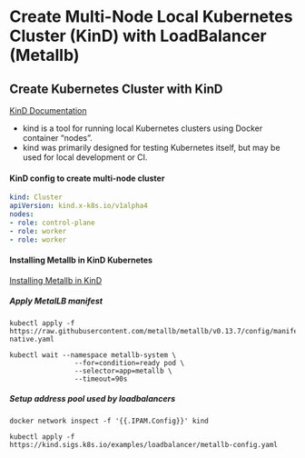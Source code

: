 # Create Multi-Node Local Kubernetes Cluster (KinD) with LoadBalancer (Metallb)

## Create Kubernetes Cluster with KinD

[KinD Documentation](https://kind.sigs.k8s.io/)

- kind is a tool for running local Kubernetes clusters using Docker container “nodes”.
- kind was primarily designed for testing Kubernetes itself, but may be used for local development or CI.

#### KinD config to create multi-node cluster

```yaml
kind: Cluster
apiVersion: kind.x-k8s.io/v1alpha4
nodes:
- role: control-plane
- role: worker
- role: worker
```

#### Installing Metallb in KinD Kubernetes

[Installing Metallb in KinD](https://kind.sigs.k8s.io/docs/user/loadbalancer/)

##### Apply MetalLB manifest

```shell
kubectl apply -f https://raw.githubusercontent.com/metallb/metallb/v0.13.7/config/manifests/metallb-native.yaml
```

```shell
kubectl wait --namespace metallb-system \
                --for=condition=ready pod \
                --selector=app=metallb \
                --timeout=90s
```

##### Setup address pool used by loadbalancers

```shell
docker network inspect -f '{{.IPAM.Config}}' kind
```

```shell
kubectl apply -f https://kind.sigs.k8s.io/examples/loadbalancer/metallb-config.yaml
```
